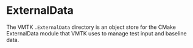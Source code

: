 ExternalData
=============

The VMTK ``.ExternalData`` directory is an object store for the
CMake ExternalData module that VMTK uses to manage test input
and baseline data.